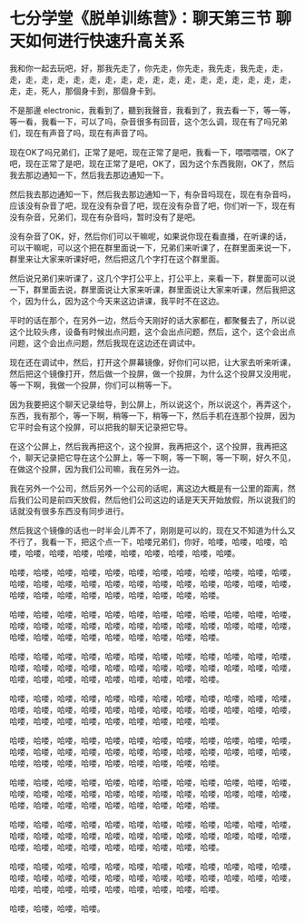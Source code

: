 # 七分学堂《脱单训练营》：聊天第三节 聊天如何进行快速升高关系

我和你一起去玩吧，好，那我先走了，你先走，你先走，我先走，我先走，走，走，走，走，走，走，走，走，走，走，走，走，走，走，走，走，走，走，走，走，走，死人，那個身卡到，那個身卡到。

不是那邊 electronic，我看到了，聽到我聲音，我看到了，我去看一下，等一等，等一看，我看一下，可以了吗，杂音很多有回音，这个怎么调，现在有了吗兄弟们，现在有声音了吗，现在有声音了吗。

现在OK了吗兄弟们，正常了是吧，现在正常了是吧，我看一下，喂喂喂喂，OK了吧，现在正常了是吧，现在正常了是吧，OK了，因为这个东西我刚，OK了，然后我去那边通知一下，然后我去那边通知一下。

然后我去那边通知一下，然后我去那边通知一下，有杂音吗现在，现在有杂音吗，应该没有杂音了吧，现在没有杂音了吧，现在没有杂音了吧，你们听一下，现在有没有杂音，兄弟们，现在有杂音吗，暂时没有了是吧。

没有杂音了OK，好，然后你们可以干嘛呢，如果说你现在看直播，在听课的话，可以干嘛呢，可以这个把在群里面说一下，兄弟们来听课了，在群里面来说一下，群里来让大家来听课好吧，然后把这几个字打在这个群里面。

然后说兄弟们来听课了，这几个字打公平上，打公平上，来看一下，群里面可以说一下，群里面去说，群里面说让大家来听课，群里面说让大家来听课，然后我把这个，因为什么，因为这个今天来这边讲课，我平时不在这边。

平时的话在那个，在另外一边，然后今天刚好的话大家都在，都聚餐去了，所以说这个比较头疼，设备有时候出点问题，这个会出点问题，然后，这个，这个会出点问题，这个会出点问题，然后我现在这边还在调试中。

现在还在调试中，然后，打开这个屏幕镜像，好你们可以把，让大家去听来听课，然后把这个镜像打开，然后做一个投屏，做一个投屏，为什么这个投屏又没用呢，等一下啊，我做一个投屏，你们可以稍等一下。

因为我要把这个聊天记录给导，到公屏上，所以说这个，所以说这个，再弄这个，东西，我有那个，等一下啊，稍等一下，稍等一下，然后手机在连那个投屏，因为它平时会有这个投屏，可以把我的聊天记录把它导。

在这个公屏上，然后我再把这个，这个投屏，我再把这个，这个投屏，我再把这个，聊天记录把它导在这个公屏上，等一下啊，等一下啊，等一下啊，好久不见，在做这个投屏，因为我们公司嘛，我在另外一边。

我在另外一个公司，然后另外一个公司的话呢，离这边大概是有一公里的距离，然后我们公司是前四天放假，然后他们公司这边的话是天天开始放假，所以说我们的话就没有很多东西没有同步进行。

然后我这个镜像的话也一时半会儿弄不了，刚刚是可以的，现在又不知道为什么又不行了，我看一下，把这个点一下，哈喽兄弟们，你好，哈喽，哈喽，哈喽，哈喽，哈喽，哈喽，哈喽，哈喽，哈喽，哈喽，哈喽，哈喽，哈喽。

哈喽，哈喽，哈喽，哈喽，哈喽，哈喽，哈喽，哈喽，哈喽，哈喽，哈喽，哈喽，哈喽，哈喽，哈喽，哈喽，哈喽，哈喽，哈喽，哈喽，哈喽，哈喽，哈喽，哈喽，哈喽，哈喽，哈喽，哈喽，哈喽，哈喽，哈喽，哈喽，哈喽。

哈喽，哈喽，哈喽，哈喽，哈喽，哈喽，哈喽，哈喽，哈喽，哈喽，哈喽，哈喽，哈喽，哈喽，哈喽，哈喽，哈喽，哈喽，哈喽，哈喽，哈喽，哈喽，哈喽，哈喽，哈喽，哈喽，哈喽，哈喽，哈喽，哈喽，哈喽，哈喽，哈喽。

哈喽，哈喽，哈喽，哈喽，哈喽，哈喽，哈喽，哈喽，哈喽，哈喽，哈喽，哈喽，哈喽，哈喽，哈喽，哈喽，哈喽，哈喽，哈喽，哈喽，哈喽，哈喽，哈喽，哈喽，哈喽，哈喽，哈喽，哈喽，哈喽，哈喽，哈喽，哈喽，哈喽。

哈喽，哈喽，哈喽，哈喽，哈喽，哈喽，哈喽，哈喽，哈喽，哈喽，哈喽，哈喽，哈喽，哈喽，哈喽，哈喽，哈喽，哈喽，哈喽，哈喽，哈喽，哈喽，哈喽，哈喽，哈喽，哈喽，哈喽，哈喽，哈喽，哈喽，哈喽，哈喽，哈喽。

哈喽，哈喽，哈喽，哈喽，哈喽，哈喽，哈喽，哈喽，哈喽，哈喽，哈喽，哈喽，哈喽，哈喽，哈喽，哈喽，哈喽，哈喽，哈喽，哈喽，哈喽，哈喽，哈喽，哈喽，哈喽，哈喽，哈喽，哈喽，哈喽，哈喽，哈喽，哈喽，哈喽。

哈喽，哈喽，哈喽，哈喽，哈喽，哈喽，哈喽，哈喽，哈喽，哈喽，哈喽，哈喽，哈喽，哈喽，哈喽，哈喽，哈喽，哈喽，哈喽，哈喽，哈喽，哈喽，哈喽，哈喽，哈喽，哈喽，哈喽，哈喽，哈喽，哈喽，哈喽，哈喽，哈喽。

哈喽，哈喽，哈喽，哈喽，哈喽，哈喽，哈喽，哈喽，哈喽，哈喽，哈喽，哈喽，哈喽，哈喽，哈喽，哈喽，哈喽，哈喽，哈喽，哈喽，哈喽，哈喽，哈喽，哈喽，哈喽，哈喽，哈喽，哈喽，哈喽，哈喽，哈喽，哈喽，哈喽。

哈喽，哈喽，哈喽，哈喽，哈喽，哈喽，哈喽，哈喽，哈喽，哈喽，哈喽，哈喽，哈喽，哈喽，哈喽，哈喽，哈喽，哈喽，哈喽，哈喽，哈喽，哈喽，哈喽，哈喽，哈喽，哈喽，哈喽，哈喽，哈喽，哈喽，哈喽，哈喽，哈喽。

哈喽，哈喽，哈喽，哈喽。